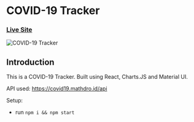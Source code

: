 # COVID-19 Tracker


### [Live Site](https://agitated-dijkstra-c60c06.netlify.app)

![COVID-19 Tracker](https://i.ibb.co/X87BqVY/Screenshot-2020-04-13-at-10-14-58.png)

## Introduction

 This is  a COVID-19 Tracker. Built using React, Charts.JS and Material UI.

API used: https://covid19.mathdro.id/api

Setup:
- run ```npm i && npm start```
